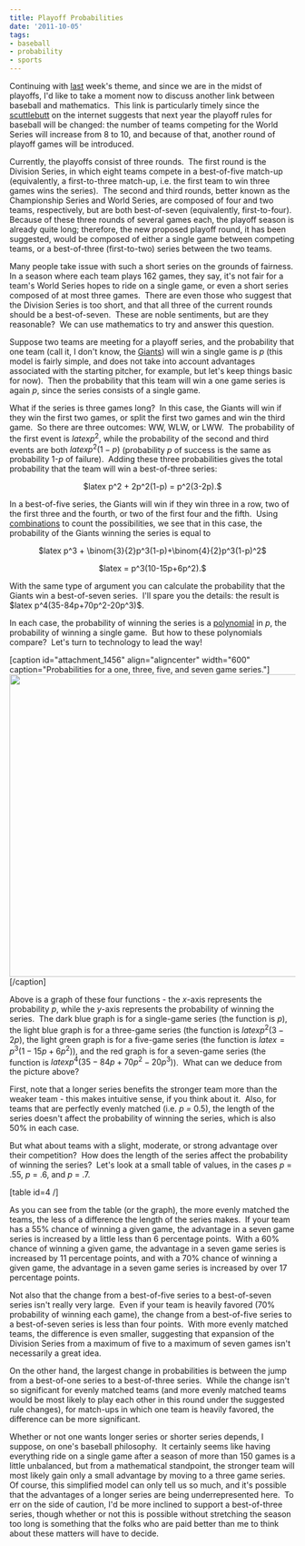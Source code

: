 ```yaml
---
title: Playoff Probabilities
date: '2011-10-05'
tags:
- baseball
- probability
- sports
---
```


Continuing with <a href="http://www.mathgoespop.com/2011/09/moneyball.html">last</a> week's theme, and since we are in the midst of playoffs, I'd like to take a moment now to discuss another link between baseball and mathematics.  This link is particularly timely since the <a href="http://www.baseball-reference.com/blog/archives/10800">scuttlebutt</a> on the internet suggests that next year the playoff rules for baseball will be changed: the number of teams competing for the World Series will increase from 8 to 10, and because of that, another round of playoff games will be introduced.

Currently, the playoffs consist of three rounds.  The first round is the Division Series, in which eight teams compete in a best-of-five match-up (equivalently, a first-to-three match-up, i.e. the first team to win three games wins the series).  The second and third rounds, better known as the Championship Series and World Series, are composed of four and two teams, respectively, but are both best-of-seven (equivalently, first-to-four).  Because of these three rounds of several games each, the playoff season is already quite long; therefore, the new proposed playoff round, it has been suggested, would be composed of either a single game between competing teams, or a best-of-three (first-to-two) series between the two teams.

Many people take issue with such a short series on the grounds of fairness.  In a season where each team plays 162 games, they say, it's not fair for a team's World Series hopes to ride on a single game, or even a short series composed of at most three games.  There are even those who suggest that the Division Series is too short, and that all three of the current rounds should be a best-of-seven.  These are noble sentiments, but are they reasonable?  We can use mathematics to try and answer this question.

Suppose two teams are meeting for a playoff series, and the probability that one team (call it, I don't know, the <a href="http://sanfrancisco.giants.mlb.com/index.jsp?c_id=sf">Giants</a>) will win a single game is <em>p</em> (this model is fairly simple, and does not take into account advantages associated with the starting pitcher, for example, but let's keep things basic for now).  Then the probability that this team will win a one game series is again <em>p</em>, since the series consists of a single game.

What if the series is three games long?  In this case, the Giants will win if they win the first two games, or split the first two games and win the third game.  So there are three outcomes: WW, WLW, or LWW.  The probability of the first event is $latex p^2$, while the probability of the second and third events are both $latex p^2(1-p)$ (probability <em>p</em> of success is the same as probability 1-<em>p</em> of failure).  Adding these three probabilities gives the total probability that the team will win a best-of-three series:
<p style="text-align: center;">$latex p^2 + 2p^2(1-p) = p^2(3-2p).$</p>
<p style="text-align: left;">In a best-of-five series, the Giants will win if they win three in a row, two of the first three and the fourth, or two of the first four and the fifth.  Using <a href="http://en.wikipedia.org/wiki/Combination">combinations</a> to count the possibilities, we see that in this case, the probability of the Giants winning the series is equal to</p>
<p style="text-align: center;">$latex p^3 + \binom{3}{2}p^3(1-p)+\binom{4}{2}p^3(1-p)^2$</p>
<p style="text-align: center;">$latex = p^3(10-15p+6p^2).$</p>
<p style="text-align: left;">With the same type of argument you can calculate the probability that the Giants win a best-of-seven series.  I'll spare you the details: the result is $latex p^4(35-84p+70p^2-20p^3)$.</p>
<p style="text-align: left;">In each case, the probability of winning the series is a <a href="http://en.wikipedia.org/wiki/Polynomial">polynomial</a> in <em>p</em>, the probability of winning a single game.  But how to these polynomials compare?  Let's turn to technology to lead the way!</p>


[caption id="attachment_1456" align="aligncenter" width="600" caption="Probabilities for a one, three, five, and seven game series."]<a href="http://www.mathgoespop.com/images/2011/10/Picture-5.png"><img class="size-full wp-image-1456" title="Picture 5" src="http://www.mathgoespop.com/images/2011/10/Picture-5.png" alt="" width="600" height="532" /></a>[/caption]

Above is a graph of these four functions - the <em>x</em>-axis represents the probability <em>p</em>, while the <em>y</em>-axis represents the probability of winning the series.  The dark blue graph is for a single-game series (the function is <em>p</em>), the light blue graph is for a three-game series (the function is $latex p^2(3-2p)$, the light green graph is for a five-game series (the function is $latex = p^3(1-15p+6p^2)$), and the red graph is for a seven-game series (the function is $latex p^4(35-84p+70p^2-20p^3)$).  What can we deduce from the picture above?

First, note that a longer series benefits the stronger team more than the weaker team - this makes intuitive sense, if you think about it.  Also, for teams that are perfectly evenly matched (i.e. <em>p = </em>0.5), the length of the series doesn't affect the probability of winning the series, which is also 50% in each case.

But what about teams with a slight, moderate, or strong advantage over their competition?  How does the length of the series affect the probability of winning the series?  Let's look at a small table of values, in the cases <em>p</em> = .55, <em>p</em> = .6, and <em>p</em> = .7.

[table id=4 /]

As you can see from the table (or the graph), the more evenly matched the teams, the less of a difference the length of the series makes.  If your team has a 55% chance of winning a given game, the advantage in a seven game series is increased by a little less than 6 percentage points.  With a 60% chance of winning a given game, the advantage in a seven game series is increased by 11 percentage points, and with a 70% chance of winning a given game, the advantage in a seven game series is increased by over 17 percentage points.

Not also that the change from a best-of-five series to a best-of-seven series isn't really very large.  Even if your team is heavily favored (70% probability of winning each game), the change from a best-of-five series to a best-of-seven series is less than four points.  With more evenly matched teams, the difference is even smaller, suggesting that expansion of the Division Series from a maximum of five to a maximum of seven games isn't necessarily a great idea.

On the other hand, the largest change in probabilities is between the jump from a best-of-one series to a best-of-three series.  While the change isn't so significant for evenly matched teams (and more evenly matched teams would be most likely to play each other in this round under the suggested rule changes), for match-ups in which one team is heavily favored, the difference can be more significant.

Whether or not one wants longer series or shorter series depends, I suppose, on one's baseball philosophy.  It certainly seems like having everything ride on a single game after a season of more than 150 games is a little unbalanced, but from a mathematical standpoint, the stronger team will most likely gain only a small advantage by moving to a three game series.  Of course, this simplified model can only tell us so much, and it's possible that the advantages of a longer series are being underrepresented here.  To err on the side of caution, I'd be more inclined to support a best-of-three series, though whether or not this is possible without stretching the season too long is something that the folks who are paid better than me to think about these matters will have to decide.

&nbsp;
